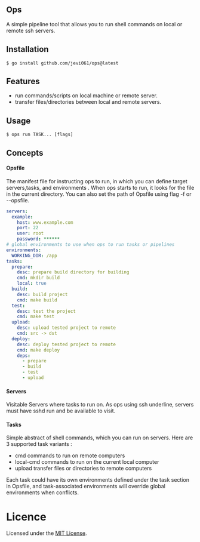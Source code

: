 ## Ops

A simple pipeline tool that allows you to run shell commands on local or remote ssh servers.


## Installation

```shell
$ go install github.com/jevi061/ops@latest
```

## Features

- run commands/scripts on local machine or remote server.
- transfer files/directories between local and remote servers.

## Usage

```shell
$ ops run TASK... [flags]
```
## Concepts

#### Opsfile
The manifest file for instructing ops to run, in which you can define target servers,tasks, and environments .
When ops starts to run, it looks for the file in the current directory. You can also set the path of Opsfile using flag -f or --opsfile.
```yaml
servers:
  example:
    host: www.example.com
    port: 22
    user: root
    password: ******
# global environments to use when ops to run tasks or pipelines
environments:
  WORKING_DIR: /app
tasks:
  prepare:
    desc: prepare build directory for building
    cmd: mkdir build
    local: true
  build:
    desc: build project
    cmd: make build
  test:
    desc: test the project
    cmd: make test
  upload:
    desc: upload tested project to remote
    cmd: src -> dst
  deploy:
    desc: deploy tested project to remote
    cmd: make deploy
    deps:
      - prepare
      - build
      - test
      - upload

```

#### Servers

Visitable Servers where tasks to run on. As ops using ssh underline, servers must have sshd run and be available to visit.

#### Tasks

Simple abstract of shell commands, which you can run on servers. Here are 3 supported task variants :
- cmd commands to run on remote computers
- local-cmd commands to run on the current local computer
- upload transfer files or directories to remote computers

Each task could have its own environments defined under the task section in Opsfile, and task-associated environments will override global environments when conflicts.



# Licence

Licensed under the [MIT License](./LICENSE).